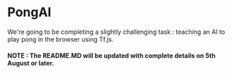 # PongAI
We're going to be completing a slightly challenging task : teaching an AI to play pong in the browser using Tf.js.

#### NOTE : The README.MD will be updated with complete details on 5th August or later.
